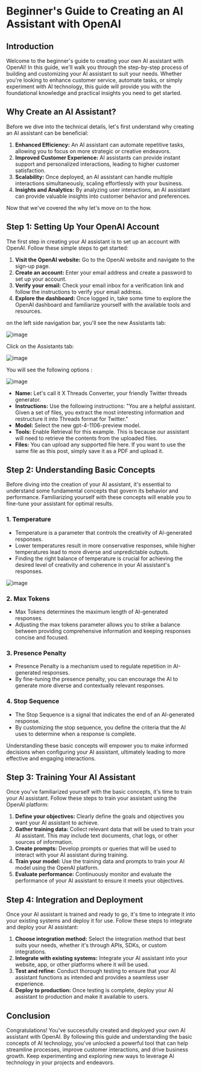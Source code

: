 # Beginner's Guide to Creating an AI Assistant with OpenAI

## Introduction

Welcome to the beginner's guide to creating your own AI assistant with OpenAI! In this guide, we'll walk you through the step-by-step process of building and customizing your AI assistant to suit your needs. Whether you're looking to enhance customer service, automate tasks, or simply experiment with AI technology, this guide will provide you with the foundational knowledge and practical insights you need to get started.

## Why Create an AI Assistant?

Before we dive into the technical details, let's first understand why creating an AI assistant can be beneficial:

1. **Enhanced Efficiency:** An AI assistant can automate repetitive tasks, allowing you to focus on more strategic or creative endeavors.
2. **Improved Customer Experience:** AI assistants can provide instant support and personalized interactions, leading to higher customer satisfaction.
3. **Scalability:** Once deployed, an AI assistant can handle multiple interactions simultaneously, scaling effortlessly with your business.
4. **Insights and Analytics:** By analyzing user interactions, an AI assistant can provide valuable insights into customer behavior and preferences.

Now that we've covered the why let's move on to the how.

## Step 1: Setting Up Your OpenAI Account

The first step in creating your AI assistant is to set up an account with OpenAI. Follow these simple steps to get started:

1. **Visit the OpenAI website:** Go to the OpenAI website and navigate to the sign-up page.
2. **Create an account:** Enter your email address and create a password to set up your account.
3. **Verify your email:** Check your email inbox for a verification link and follow the instructions to verify your email address.
4. **Explore the dashboard:** Once logged in, take some time to explore the OpenAI dashboard and familiarize yourself with the available tools and resources.

on the left side navigation bar, you'll see the new Assistants tab:

![image](https://github.com/Ayeshazi/Project-management/assets/123091574/3420dfe6-3d59-4a88-a224-2b87805dd3ad)

Click on the Assistants tab:

![image](https://github.com/Ayeshazi/Project-management/assets/123091574/20abac09-aaf0-49e0-ac43-013b5ade76f0)

You will see the following options :

![image](https://github.com/Ayeshazi/Project-management/assets/123091574/ec40b976-a4f8-4bbb-915b-db803e715aa8)

- **Name:** Let's call it X Threads Converter, your friendly Twitter threads generator.
- **Instructions:** Use the following instructions: "You are a helpful assistant. Given a set of files, you extract the most interesting information and restructure it into Threads format for Twitter."
- **Model:** Select the new gpt-4-1106-preview model.
- **Tools:** Enable Retrieval for this example. This is because our assistant will need to retrieve the contents from the uploaded files.
- **Files:** You can upload any supported file here. If you want to use the same file as this post, simply save it as a PDF and upload it.
  
## Step 2: Understanding Basic Concepts

Before diving into the creation of your AI assistant, it's essential to understand some fundamental concepts that govern its behavior and performance. Familiarizing yourself with these concepts will enable you to fine-tune your assistant for optimal results.

### 1. Temperature

- Temperature is a parameter that controls the creativity of AI-generated responses.
- Lower temperatures result in more conservative responses, while higher temperatures lead to more diverse and unpredictable outputs.
- Finding the right balance of temperature is crucial for achieving the desired level of creativity and coherence in your AI assistant's responses.
  
![image](https://github.com/Ayeshazi/Project-management/assets/123091574/06f04451-a18a-4327-89b0-11869e40ac82)


### 2. Max Tokens

- Max Tokens determines the maximum length of AI-generated responses.
- Adjusting the max tokens parameter allows you to strike a balance between providing comprehensive information and keeping responses concise and focused.

### 3. Presence Penalty

- Presence Penalty is a mechanism used to regulate repetition in AI-generated responses.
- By fine-tuning the presence penalty, you can encourage the AI to generate more diverse and contextually relevant responses.

### 4. Stop Sequence

- The Stop Sequence is a signal that indicates the end of an AI-generated response.
- By customizing the stop sequence, you define the criteria that the AI uses to determine when a response is complete.

Understanding these basic concepts will empower you to make informed decisions when configuring your AI assistant, ultimately leading to more effective and engaging interactions.

## Step 3: Training Your AI Assistant

Once you've familiarized yourself with the basic concepts, it's time to train your AI assistant. Follow these steps to train your assistant using the OpenAI platform:

1. **Define your objectives:** Clearly define the goals and objectives you want your AI assistant to achieve.
2. **Gather training data:** Collect relevant data that will be used to train your AI assistant. This may include text documents, chat logs, or other sources of information.
3. **Create prompts:** Develop prompts or queries that will be used to interact with your AI assistant during training.
4. **Train your model:** Use the training data and prompts to train your AI model using the OpenAI platform.
5. **Evaluate performance:** Continuously monitor and evaluate the performance of your AI assistant to ensure it meets your objectives.

## Step 4: Integration and Deployment

Once your AI assistant is trained and ready to go, it's time to integrate it into your existing systems and deploy it for use. Follow these steps to integrate and deploy your AI assistant:

1. **Choose integration method:** Select the integration method that best suits your needs, whether it's through APIs, SDKs, or custom integrations.
2. **Integrate with existing systems:** Integrate your AI assistant into your website, app, or other platforms where it will be used.
3. **Test and refine:** Conduct thorough testing to ensure that your AI assistant functions as intended and provides a seamless user experience.
4. **Deploy to production:** Once testing is complete, deploy your AI assistant to production and make it available to users.

## Conclusion

Congratulations! You've successfully created and deployed your own AI assistant with OpenAI. By following this guide and understanding the basic concepts of AI technology, you've unlocked a powerful tool that can help streamline processes, improve customer interactions, and drive business growth. Keep experimenting and exploring new ways to leverage AI technology in your projects and endeavors.
```
